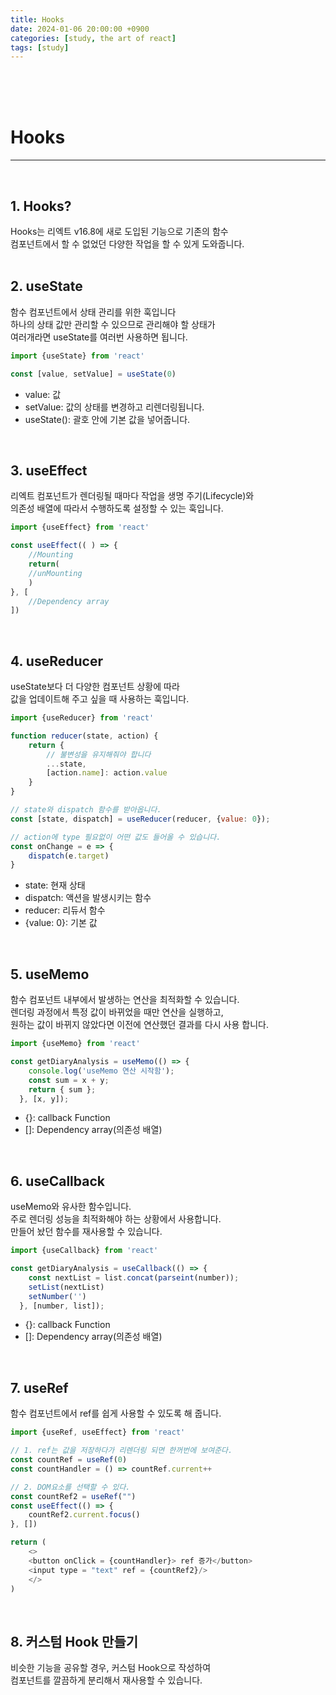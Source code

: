 ```yaml
---
title: Hooks
date: 2024-01-06 20:00:00 +0900
categories: [study, the art of react]
tags: [study]
---
```

<br>
<br>
<br>

# Hooks
---
<br>

## 1. Hooks?
Hooks는 리엑트 v16.8에 새로 도입된 기능으로 기존의 함수  
컴포넌트에서 할 수 없었던 다양한 작업을 할 수 있게 도와줍니다.  
<br>

## 2. useState
함수 컴포넌트에서 상태 관리를 위한 훅입니다  
하나의 상태 값만 관리할 수 있으므로 관리해야 할 상태가  
여러개라면 useState를 여러번 사용하면 됩니다.  

```javascript
import {useState} from 'react'

const [value, setValue] = useState(0)
```  
- value: 값
- setValue: 값의 상태를 변경하고 리렌더링됩니다.
- useState(): 괄호 안에 기본 값을 넣어줍니다.  
<br>

## 3. useEffect
리엑트 컴포넌트가 렌더링될 때마다 작업을 생명 주기(Lifecycle)와  
의존성 배열에 따라서 수행하도록 설정할 수 있는 훅입니다.  

```javascript
import {useEffect} from 'react'

const useEffect(( ) => { 
    //Mounting
    return(
    //unMounting
    )
}, [
    //Dependency array
])
```  
<br>

## 4. useReducer
useState보다 더 다양한 컴포넌트 상황에 따라  
값을 업데이트해 주고 싶을 때 사용하는 훅입니다.  

```javascript
import {useReducer} from 'react'

function reducer(state, action) {
    return {
        // 불변성을 유지해줘야 합니다
        ...state,
        [action.name]: action.value
    }
}

// state와 dispatch 함수를 받아옵니다.
const [state, dispatch] = useReducer(reducer, {value: 0});

// action에 type 필요없이 어떤 값도 들어올 수 있습니다.
const onChange = e => {
    dispatch(e.target)
}
```  
- state: 현재 상태
- dispatch: 액션을 발생시키는 함수
- reducer: 리듀서 함수
- {value: 0}: 기본 값  
<br>

## 5. useMemo
함수 컴포넌트 내부에서 발생하는 연산을 최적화할 수 있습니다.  
렌더링 과정에서 특정 값이 바뀌었을 때만 연산을 실행하고,  
원하는 값이 바뀌지 않았다면 이전에 연산했던 결과를 다시 사용 합니다.  

```javascript
import {useMemo} from 'react'

const getDiaryAnalysis = useMemo(() => {
    console.log('useMemo 연산 시작함');
    const sum = x + y;
    return { sum };
  }, [x, y]);
```  
- {}: callback Function
- []: Dependency array(의존성 배열)  
<br/>

## 6. useCallback
useMemo와 유사한 함수입니다.  
주로 렌더링 성능을 최적화해야 하는 상황에서 사용합니다.  
만들어 놨던 함수를 재사용할 수 있습니다.  

```javascript
import {useCallback} from 'react'

const getDiaryAnalysis = useCallback(() => {
    const nextList = list.concat(parseint(number));
    setList(nextList)
    setNumber('')
  }, [number, list]);
```  
- {}: callback Function
- []: Dependency array(의존성 배열)  
<br/>

## 7. useRef
함수 컴포넌트에서 ref를 쉽게 사용할 수 있도록 해 줍니다.  

```javascript
import {useRef, useEffect} from 'react'

// 1. ref는 값을 저장하다가 리렌더링 되면 한꺼번에 보여준다.
const countRef = useRef(0)
const countHandler = () => countRef.current++

// 2. DOM요소를 선택할 수 있다.
const countRef2 = useRef("")
const useEffect(() => {
    countRef2.current.focus()
}, [])

return (
    <>
    <button onClick = {countHandler}> ref 증가</button>
    <input type = "text" ref = {countRef2}/>
    </>
)
```  
<br/>

## 8. 커스텀 Hook 만들기
비슷한 기능을 공유할 경우, 커스텀 Hook으로 작성하여  
컴포넌트를 깔끔하게 분리해서 재사용할 수 있습니다.

